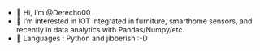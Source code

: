 - 👋 Hi, I’m @Derecho00
- 👀 I’m interested in IOT integrated in furniture, smarthome sensors, and recently in data analytics with Pandas/Numpy/etc. 
- 🌱 Languages : Python and jibberish :-D


<!---
Derecho00/Derecho00 is a ✨ special ✨ repository because its `README.md` (this file) appears on your GitHub profile.
You can click the Preview link to take a look at your changes.
--->
